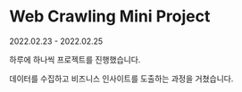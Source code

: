 # Web Crawling Mini Project

2022.02.23 - 2022.02.25

하루에 하나씩 프로젝트를 진행했습니다.

데이터를 수집하고 비즈니스 인사이트를 도출하는 과정을 거쳤습니다.